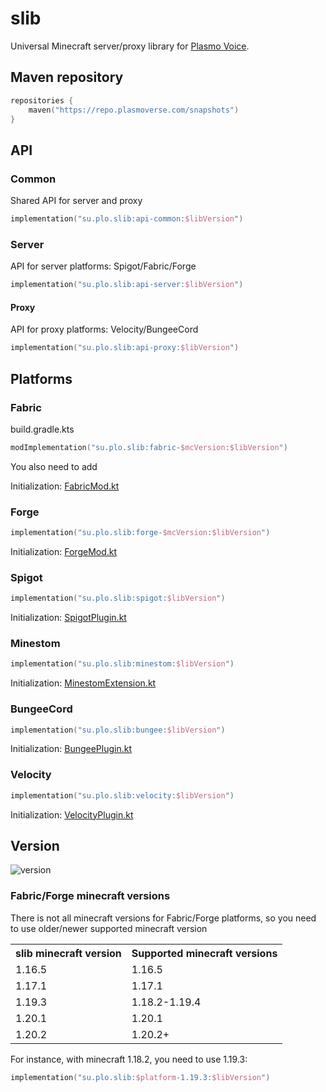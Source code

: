 # slib 
Universal Minecraft server/proxy library for [Plasmo Voice](https://github.com/plasmoapp/plasmo-voice).

## Maven repository
```kotlin
repositories {
    maven("https://repo.plasmoverse.com/snapshots")
}
```

## API

### Common
Shared API for server and proxy 
```kotlin
implementation("su.plo.slib:api-common:$libVersion")
```

### Server
API for server platforms: Spigot/Fabric/Forge
```kotlin
implementation("su.plo.slib:api-server:$libVersion")
```

#### Proxy
API for proxy platforms: Velocity/BungeeCord
```kotlin
implementation("su.plo.slib:api-proxy:$libVersion")
```

## Platforms

### Fabric
build.gradle.kts
```kotlin
modImplementation("su.plo.slib:fabric-$mcVersion:$libVersion")
```

You also need to add

Initialization: [FabricMod.kt](https://github.com/plasmoapp/mc-slib/blob/main/versions/src/test/kotlin/FabricMod.kt)

### Forge
```kotlin
implementation("su.plo.slib:forge-$mcVersion:$libVersion")
```

Initialization: [ForgeMod.kt](https://github.com/plasmoapp/mc-slib/blob/main/versions/1.19.3-forge/src/test/kotlin/ForgeMod.kt)

### Spigot
```kotlin
implementation("su.plo.slib:spigot:$libVersion")
```

Initialization: [SpigotPlugin.kt](https://github.com/plasmoapp/mc-slib/blob/main/spigot/src/test/kotlin/SpigotPlugin.kt)

### Minestom
```kotlin
implementation("su.plo.slib:minestom:$libVersion")
```

Initialization: [MinestomExtension.kt](https://github.com/plasmoapp/mc-slib/blob/main/minestom/src/test/kotlin/MinestomExtension.kt)

### BungeeCord
```kotlin
implementation("su.plo.slib:bungee:$libVersion")
```

Initialization: [BungeePlugin.kt](https://github.com/plasmoapp/mc-slib/blob/main/bungee/src/test/kotlin/BungeePlugin.kt)

### Velocity
```kotlin
implementation("su.plo.slib:velocity:$libVersion")
```

Initialization: [VelocityPlugin.kt](https://github.com/plasmoapp/mc-slib/blob/main/velocity/src/test/kotlin/VelocityPlugin.kt)


## Version
<img alt="version" src="https://img.shields.io/badge/dynamic/xml?label=%20&query=/metadata/versioning/versions/version[not(contains(text(),'%2B'))][last()]&url=https://repo.plasmoverse.com/snapshots/su/plo/slib/common/maven-metadata.xml">

### Fabric/Forge minecraft versions
There is not all minecraft versions for Fabric/Forge platforms, so you need to use older/newer supported minecraft version
<table>
    <tbody>
        <tr>
            <th>slib minecraft version</th>
            <th>Supported minecraft versions</th>
        </tr>
        <tr>
            <td>1.16.5</td>
            <td>1.16.5</td>
        </tr>
        <tr>
            <td>1.17.1</td>
            <td>1.17.1</td>
        </tr>
        <tr>
            <td>1.19.3</td>
            <td>1.18.2-1.19.4</td>
        </tr>
        <tr>
            <td>1.20.1</td>
            <td>1.20.1</td>
        </tr>
        <tr>
            <td>1.20.2</td>
            <td>1.20.2+</td>
        </tr>
    </tbody>
</table>

For instance, with minecraft 1.18.2, you need to use 1.19.3:
```kotlin
implementation("su.plo.slib:$platform-1.19.3:$libVersion")
````
